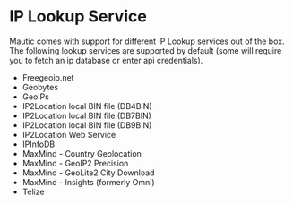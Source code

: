 # IP Lookup Service

Mautic comes with support for different IP Lookup services out of the box. The following lookup services are supported by default (some will require you to fetch an ip database or enter api credentials).

* Freegeoip.net
* Geobytes
* GeoIPs
* IP2Location local BIN file (DB4BIN)
* IP2Location local BIN file (DB7BIN)
* IP2Location local BIN file (DB9BIN)
* IP2Location Web Service
* IPInfoDB
* MaxMind - Country Geolocation
* MaxMind - GeoIP2 Precision
* MaxMind - GeoLite2 City Download
* MaxMind - Insights (formerly Omni)
* Telize